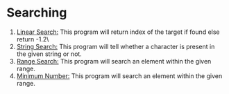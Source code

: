 # Searching
1. [Linear Search:](./src/search/LinearSearch.java) This program will return index of the target if found else return -1.2\
2. [String Search:](./src/search/StringSearch.java) This program will tell whether a character is present in the given string or not.
3. [Range Search:](./src/search/RangeSearch.java) This program will search an element within the given range.
4. [Minimum Number:](./src/search/RangeSearch.java) This program will search an element within the given range.